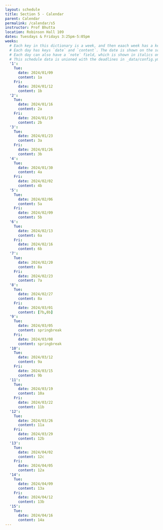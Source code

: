 ```yaml
---
layout: schedule
title: Section 5 - Calendar
parent: Calendar
permalink: /calendar/s5
instructor: Prof Bhutta
location: Robinson Hall 109
dates: Tuesdays & Fridays 3:25pm-5:05pm
weeks:
  # Each key in this dictionary is a week, and then eaach week has a key in [Mon, Tue, Wed, Thu, Fri].
  # Each day has keys `date` and `content`. The date is shown on the schedule, and `content` is a key into the yml file in _data/modules.yml. `content` may be an array.
  # Each day can also have a `note` field, which is shown in italics on the calendar.
  # This schedule data is unioned with the deadlines in _data/config.yml
  '1':
    Tue:
      date: 2024/01/09
      content: 1a
    Fri:
      date: 2024/01/12
      content: 1b
  '2':
    Tue:
      date: 2024/01/16
      content: 2a
    Fri:
      date: 2024/01/19
      content: 2b
  '3':
    Tue:
      date: 2024/01/23
      content: 3a
    Fri:
      date: 2024/01/26
      content: 3b
  '4':
    Tue:
      date: 2024/01/30
      content: 4a
    Fri:
      date: 2024/02/02
      content: 4b
  '5':
    Tue:
      date: 2024/02/06
      content: 5a
    Fri:
      date: 2024/02/09
      content: 5b
  '6':
    Tue:
      date: 2024/02/13
      content: 6a
    Fri:
      date: 2024/02/16
      content: 6b
  '7':
    Tue:
      date: 2024/02/20
      content: 8a
    Fri:
      date: 2024/02/23
      content: 7a
  '8':
    Tue:
      date: 2024/02/27
      content: 8a
    Fri:
      date: 2024/03/01
      content: [7b,8b]
  '9':
    Tue:
      date: 2024/03/05
      content: springbreak
    Fri:
      date: 2024/03/08
      content: springbreak
  '10':
    Tue:
      date: 2024/03/12
      content: 9a
    Fri:
      date: 2024/03/15
      content: 9b
  '11':
    Tue:
      date: 2024/03/19
      content: 10a
    Fri:
      date: 2024/03/22
      content: 11b
  '12':
    Tue:
      date: 2024/03/26
      content: 11a
    Fri:
      date: 2024/03/29
      content: 12b
  '13':
    Tue:
      date: 2024/04/02
      content: 12c
    Fri:
      date: 2024/04/05
      content: 12a
  '14':
    Tue:
      date: 2024/04/09
      content: 13a
    Fri:
      date: 2024/04/12
      content: 13b
  '15':
    Tue:
      date: 2024/04/16
      content: 14a
---
```

